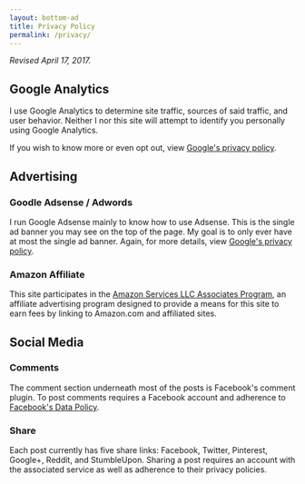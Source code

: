 ```yaml
---
layout: bottom-ad
title: Privacy Policy
permalink: /privacy/
---
```


*Revised April 17, 2017.*

## Google Analytics

I use Google Analytics to determine site traffic, sources of said traffic, and user behavior. Neither I nor this site will attempt to identify you personally using Google Analytics.

If you wish to know more or even opt out, view [Google's privacy policy](http://www.google.com/intl/en/policies/privacy/).

## Advertising

### Goodle Adsense / Adwords

I run Google Adsense mainly to know how to use Adsense. This is the single ad banner you may see on the top of the page. My goal is to only ever have at most the single ad banner. Again, for more details, view [Google's privacy policy](http://www.google.com/intl/en/policies/privacy/).

### Amazon Affiliate

This site participates in the [Amazon Services LLC Associates Program](https://affiliate-program.amazon.com/help/operating/agreement), an affiliate advertising program designed to provide a means for this site to earn fees by linking to Amazon.com and affiliated sites.

## Social Media

### Comments

The comment section underneath most of the posts is Facebook's comment plugin. To post comments requires a Facebook account and adherence to [Facebook's Data Policy](https://www.facebook.com/policy.php).

### Share

Each post currently has five share links: Facebook, Twitter, Pinterest, Google+, Reddit, and StumbleUpon. Sharing a post requires an account with the associated service as well as adherence to their privacy policies.
